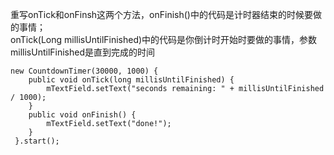 重写onTick和onFinsh这两个方法，onFinish()中的代码是计时器结束的时候要做的事情；<br>
onTick(Long millisUntilFinished)中的代码是你倒计时开始时要做的事情，参数millisUntilFinished是直到完成的时间
```
new CountdownTimer(30000, 1000) {  
    public void onTick(long millisUntilFinished) {  
        mTextField.setText("seconds remaining: " + millisUntilFinished / 1000);  
    }  
    public void onFinish() {  
        mTextField.setText("done!");  
    }  
 }.start();  
```
